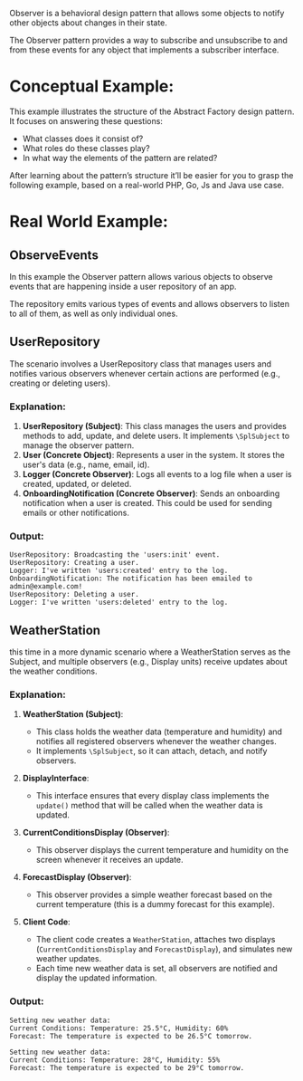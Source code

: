 Observer is a behavioral design pattern that allows some objects to notify other objects about changes in their state.

The Observer pattern provides a way to subscribe and unsubscribe to and from these events for any object that implements a subscriber interface.

# Conceptual Example:
This example illustrates the structure of the Abstract Factory design pattern. It focuses on answering these questions:
* What classes does it consist of?
* What roles do these classes play?
* In what way the elements of the pattern are related?

After learning about the pattern’s structure it’ll be easier for you to grasp the following example, based on a real-world PHP, Go, Js and Java use case.

# Real World Example:

## ObserveEvents
In this example the Observer pattern allows various objects to observe events that are happening inside a user repository of an app.

The repository emits various types of events and allows observers to listen to all of them, as well as only individual ones.

## UserRepository
The scenario involves a UserRepository class that manages users and notifies various observers whenever certain actions are performed (e.g., creating or deleting users).

### Explanation:

1. **UserRepository (Subject)**: This class manages the users and provides methods to add, update, and delete users. It implements `\SplSubject` to manage the observer pattern.
2. **User (Concrete Object)**: Represents a user in the system. It stores the user's data (e.g., name, email, id).
3. **Logger (Concrete Observer)**: Logs all events to a log file when a user is created, updated, or deleted.
4. **OnboardingNotification (Concrete Observer)**: Sends an onboarding notification when a user is created. This could be used for sending emails or other notifications.

### Output:

```
UserRepository: Broadcasting the 'users:init' event.
UserRepository: Creating a user.
Logger: I've written 'users:created' entry to the log.
OnboardingNotification: The notification has been emailed to admin@example.com!
UserRepository: Deleting a user.
Logger: I've written 'users:deleted' entry to the log.
```

## WeatherStation
this time in a more dynamic scenario where a WeatherStation serves as the Subject, and multiple observers (e.g., Display units) receive updates about the weather conditions.

### Explanation:

1. **WeatherStation (Subject)**: 
   - This class holds the weather data (temperature and humidity) and notifies all registered observers whenever the weather changes.
   - It implements `\SplSubject`, so it can attach, detach, and notify observers.

2. **DisplayInterface**:
   - This interface ensures that every display class implements the `update()` method that will be called when the weather data is updated.

3. **CurrentConditionsDisplay (Observer)**:
   - This observer displays the current temperature and humidity on the screen whenever it receives an update.

4. **ForecastDisplay (Observer)**:
   - This observer provides a simple weather forecast based on the current temperature (this is a dummy forecast for this example).

5. **Client Code**:
   - The client code creates a `WeatherStation`, attaches two displays (`CurrentConditionsDisplay` and `ForecastDisplay`), and simulates new weather updates.
   - Each time new weather data is set, all observers are notified and display the updated information.

### Output:

```
Setting new weather data:
Current Conditions: Temperature: 25.5°C, Humidity: 60%
Forecast: The temperature is expected to be 26.5°C tomorrow.

Setting new weather data:
Current Conditions: Temperature: 28°C, Humidity: 55%
Forecast: The temperature is expected to be 29°C tomorrow.
```